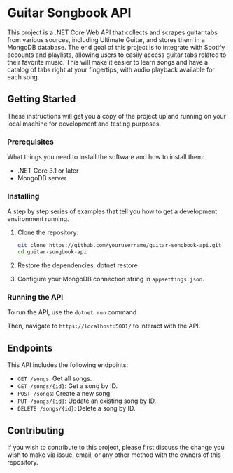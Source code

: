 # Guitar Songbook API

This project is a .NET Core Web API that collects and scrapes guitar tabs from various sources, including Ultimate Guitar, and stores them in a MongoDB database. The end goal of this project is to integrate with Spotify accounts and playlists, allowing users to easily access guitar tabs related to their favorite music. This will make it easier to learn songs and have a catalog of tabs right at your fingertips, with audio playback available for each song.


## Getting Started

These instructions will get you a copy of the project up and running on your local machine for development and testing purposes.

### Prerequisites

What things you need to install the software and how to install them:

- .NET Core 3.1 or later
- MongoDB server

### Installing

A step by step series of examples that tell you how to get a development environment running.

1. Clone the repository:

   ```bash
   git clone https://github.com/yourusername/guitar-songbook-api.git
   cd guitar-songbook-api
2. Restore the dependencies:
   dotnet restore
3. Configure your MongoDB connection string in `appsettings.json`.

### Running the API

To run the API, use the `dotnet run` command

Then, navigate to `https://localhost:5001/` to interact with the API.

## Endpoints

This API includes the following endpoints:

- `GET /songs`: Get all songs.
- `GET /songs/{id}`: Get a song by ID.
- `POST /songs`: Create a new song.
- `PUT /songs/{id}`: Update an existing song by ID.
- `DELETE /songs/{id}`: Delete a song by ID.

## Contributing

If you wish to contribute to this project, please first discuss the change you wish to make via issue, email, or any other method with the owners of this repository.


